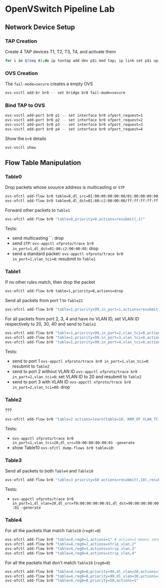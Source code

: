 # OpenVSwitch Pipeline Lab
## Network Device Setup
### TAP Creation
Create 4 TAP devices T1, T2, T3, T4, and activate them
```bash
for i in $(seq 4);do ip tuntap add dev p$i mod tap; ip link set p$i up; done
```

### OVS Creation
The `fail-mode=secure` creates a empty OVS
```bash
ovs-vsctl add-br br0 -- set bridge br0 fail-mode=secure
```

### Bind TAP to OVS
```bash
ovs-vsctl add-port br0 p1 -- set interface br0 ofport_request=1
ovs-vsctl add-port br0 p2 -- set interface br0 ofport_request=2
ovs-vsctl add-port br0 p3 -- set interface br0 ofport_request=3
ovs-vsctl add-port br0 p4 -- set interface br0 ofport_request=4
```

Show the `br0` details
```bash
ovs-vsctl show
```

## Flow Table Manipulation
### Table0
Drop packets whose souurce address is multicasting or `STP`
```bash
ovs-ofctl add-flow br0 table=0,dl_src=01:00:00:00:00:00/01:00:00:00:00:00,actions=drop
ovs-ofctl add-flow br0 table=0,dl_dst=01:80:c2:00:00:00/ff:ff:ff:ff:ff:f0,actions=drop
```

Forward other packets to `Table1`
```bash
ovs-ofctl add-flow br0 "table=0,priority=0,actions=resubmit(,1)"
```

Tests:
- send multicasting ``: drop
- send `STP`: `ovs-appctl ofproto/trace br0 in_port=1,dl_dst=01:80:c2:00:00:05`: drop
- send a standard packet: `ovs-appctl ofproto/trace br0 in_port=1,vlan_tci=0`: resubmit to `Table1`


### Table1
If no other rules match, then drop the packet
```bash
ovs-ofctl add-flow br0 table=1,priority=0,actions=drop
```

Send all packets from port 1 to `Table22`
```bash
ovs-ofctl add-flow br0 "table=1,priority=99,in_port=1,actions=resubmit(,2)"
```

For all packets from port 2, 3, 4 and have no VLAN ID, set VLAN ID respectively to 20, 30, 40 and send to `Table2`
```bash
ovs-ofctl add-flow br0 "table=1,priority=99,in_port=2,vlan_tci=0,actions=mod_vlan_vid:20,resubmit(,2)"
ovs-ofctl add-flow br0 "table=1,priority=99,in_port=3,vlan_tci=0,actions=mod_vlan_vid:30,resubmit(,2)"
ovs-ofctl add-flow br0 "table=1,priority=99,in_port=4,vlan_tci=0,actions=mod_vlan_vid:30,resubmit(,2)"
```

Tests:
- send to port 1 `ovs-appctl ofproto/trace br0 in_port=1,vlan_tci=0`: resubmit to `Table2`
- send to port 2 without VLAN ID `ovs-appctl ofproto/trace br0 in_port=2,vlan_tci=0`: set VLAN ID to 20 and resubmit to `Table2`
- send to port 3 with VLAN ID `ovs-appctl ofproto/trace br0 in_port=2,vlan_tci=88`: drop


### Table2
???
```bash
ovs-ofctl add-flow br0 "table=2 actions=learn(table=10, NXM_OF_VLAN_TCI[0..11],NXM_OF_ETH_DST[]=NXM_OF_ETH_SRC[],load:NXM_OF_IN_PORT[]->NXM_NX_REG0[0..15]),resubmit(,3)"
```

Tests:
- `ovs-appctl ofproto/trace br0 in_port=1,vlan_tci=20,dl_src=50:00:00:00:00:01 -generate`
- show Table10 `ovs-ofctl dump-flows br0 table=10`:


### Table3
Send all packets to both `Table4` and `Table10`
```bash
ovs-ofctl add-flow br0 "table=3 priority=50 actions=resubmit(,10),resubmit(,4)"
```

Tests: 
- `ovs-appctl ofproto/trace br0 in_port=1,dl_vlan=20,dl_src=f0:00:00:00:00:01,dl_dst=90:00:00:00:00:01 -generate`

### Table4
For all the packets that match `Table10` (`reg0!=0`)
```bash
ovs-ofctl add-flow br0 "table=4,reg0=1,actions=1" # action=1 means send to port 1
ovs-ofctl add-flow br0 "table=4,reg0=2,actions=strip_vlan,2"
ovs-ofctl add-flow br0 "table=4,reg0=3,actions=strip_vlan,3"
ovs-ofctl add-flow br0 "table=4,reg0=4,actions=strip_vlan,4"
```
For all the packets that don't match `Table10` (`reg0=0`)
```bash
ovs-ofctl add-flow br0 "table=4,reg0=0,priority=99,dl_vlan=20,actions=1,strip_vlan,2"
ovs-ofctl add-flow br0 "table=4,reg0=0,priority=99,dl_vlan=30,actions=1,strip_vlan,3,4"
ovs-ofctl add-flow br0 "table=4,reg0=0,priority=50,actions=1"
```

